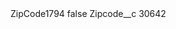 <?xml version="1.0" encoding="UTF-8"?>
<CustomMetadata xmlns="http://soap.sforce.com/2006/04/metadata" xmlns:xsi="http://www.w3.org/2001/XMLSchema-instance" xmlns:xsd="http://www.w3.org/2001/XMLSchema">
    <label>ZipCode1794</label>
    <protected>false</protected>
    <values>
        <field>Zipcode__c</field>
        <value xsi:type="xsd:string">30642</value>
    </values>
</CustomMetadata>
